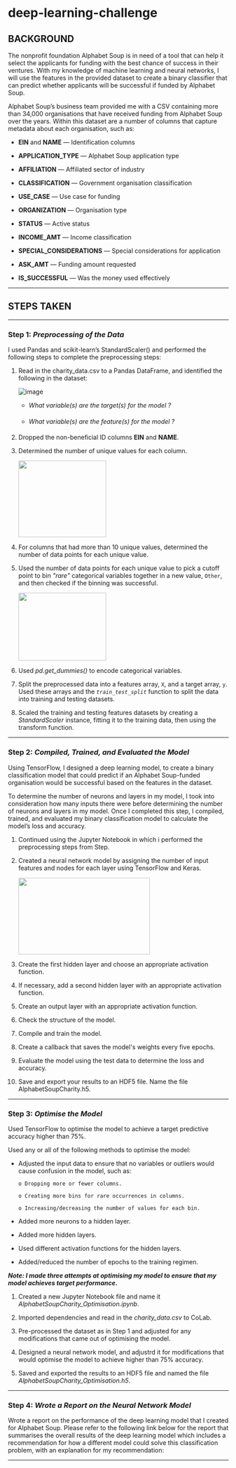# deep-learning-challenge

## BACKGROUND

The nonprofit foundation Alphabet Soup is in need of a tool that can help it select the applicants for funding with the best chance of success in their ventures.  With my knowledge of machine learning and neural networks, I will use the features in the provided dataset to create a binary classifier that can predict whether applicants will be successful if funded by Alphabet Soup.

Alphabet Soup’s business team provided me with a CSV containing more than 34,000 organisations that have received funding from Alphabet Soup over the years.  Within this dataset are a number of columns that capture metadata about each organisation, such as:

  - **EIN** and **NAME** — Identification columns

  - **APPLICATION_TYPE** — Alphabet Soup application type

  - **AFFILIATION** — Affiliated sector of industry

  - **CLASSIFICATION** — Government organisation classification

  - **USE_CASE** — Use case for funding

  - **ORGANIZATION** — Organisation type

  - **STATUS** — Active status

  - **INCOME_AMT** — Income classification

  - **SPECIAL_CONSIDERATIONS** — Special considerations for application

  - **ASK_AMT** — Funding amount requested

  - **IS_SUCCESSFUL** — Was the money used effectively

________________________________________

## STEPS TAKEN
________________________________________

### Step 1: *Preprocessing of the Data*

I used Pandas and scikit-learn’s StandardScaler() and performed the following steps to complete the preprocessing steps:

1.	Read in the charity_data.csv to a Pandas DataFrame, and identified the following in the dataset:

     ![image](https://github.com/Mago281/deep-learning-challenge/assets/131424690/7e09bf14-d865-462c-815b-26c08b7d5070)

    -  _What variable(s) are the target(s) for the model ?_
        #### 
    -  _What variable(s) are the feature(s) for the model ?_
        #### 

2.	Dropped the non-beneficial ID columns **EIN** and **NAME**.

   
3.	Determined the number of unique values for each column.
   
  	<img src="https://github.com/Mago281/deep-learning-challenge/assets/131424690/77f605a2-8eed-476c-b18f-3bc1725c9890" width="200" height="175">


4.	For columns that had more than 10 unique values, determined the number of data points for each unique value.


5.	Used the number of data points for each unique value to pick a cutoff point to bin _"rare"_ categorical variables together in a new value, `Other`, and then checked if the binning was successful.

    <img src="https://github.com/Mago281/deep-learning-challenge/assets/131424690/2c834a4b-93d4-415d-97b4-ec544f102947" width="200" height="155">


6.	Used _pd.get_dummies()_ to encode categorical variables.


7.	Split the preprocessed data into a features array, `X`, and a target array, `y`.  Used these arrays and the _`train_test_split`_ function to split the data into training and testing datasets.


8.	Scaled the training and testing features datasets by creating a _StandardScaler_ instance, fitting it to the training data, then using the transform function.


________________________________________

### Step 2: *Compiled, Trained, and Evaluated the Model*

Using TensorFlow, I designed a deep learning model, to create a binary classification model that could predict if an Alphabet Soup-funded organisation would be successful based on the features in the dataset.  

To determine the number of neurons and layers in my model, I took into consideration how many inputs there were before determining the number of neurons and layers in my model.  Once I completed this step, I compiled, trained, and evaluated my binary classification model to calculate the model’s loss and accuracy.

1.	Continued using the Jupyter Notebook in which i performed the preprocessing steps from Step.

2.	Created a neural network model by assigning the number of input features and nodes for each layer using TensorFlow and Keras.

  	 <img src="https://github.com/Mago281/deep-learning-challenge/assets/131424690/f97731f8-df33-43eb-8384-e696c162cc51" width="300" height="175">
    

3.	Create the first hidden layer and choose an appropriate activation function.


5.	If necessary, add a second hidden layer with an appropriate activation function.


6.	Create an output layer with an appropriate activation function.


7.	Check the structure of the model.


8.	Compile and train the model.


9.	Create a callback that saves the model's weights every five epochs.


10.	Evaluate the model using the test data to determine the loss and accuracy.


11.	Save and export your results to an HDF5 file. Name the file AlphabetSoupCharity.h5.


________________________________________

### Step 3: *Optimise the Model*

Used TensorFlow to optimise the model to achieve a target predictive accuracy higher than 75%.

Used any or all of the following methods to optimise the model:

- Adjusted the input data to ensure that no variables or outliers would cause confusion in the model, such as:

      o	Dropping more or fewer columns.
  
      o	Creating more bins for rare occurrences in columns.
  
      o	Increasing/decreasing the number of values for each bin.
  
  
- Added more neurons to a hidden layer.

- Added more hidden layers.

- Used different activation functions for the hidden layers.

- Added/reduced the number of epochs to the training regimen.


***Note:  I made three attempts at optimising my model to ensure that my model achieves target performance.***

1.	Created a new Jupyter Notebook file and name it _AlphabetSoupCharity_Optimisation.ipynb_.
    

2.	Imported dependencies and read in the _charity_data.csv_ to CoLab.
    

3.	Pre-processed the dataset as in Step 1 and adjusted for any modifications that came out of optimising the model.
    

4.	Designed a neural network model, and adjustrd it for modifications that would optimise the model to achieve higher than 75% accuracy.
    

5.	Saved and exported the results to an HDF5 file and named the file _AlphabetSoupCharity_Optimisation.h5_.
    

________________________________________

### Step 4: *Wrote a Report on the Neural Network Model*

Wrote a report on the performance of the deep learning model that I created for Alphabet Soup.  Please refer to the following link below for the report that summarises the overall results of the deep learning model which includes a recommendation for how a different model could solve this classification problem, with an explanation for my recommendation:


________________________________________


